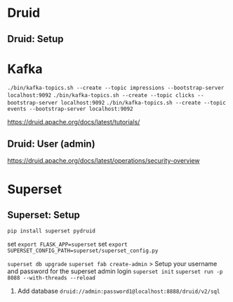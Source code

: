 
# Druid

## Druid: Setup

# Kafka

`./bin/kafka-topics.sh --create --topic impressions --bootstrap-server localhost:9092`
`./bin/kafka-topics.sh --create --topic clicks --bootstrap-server localhost:9092`
`./bin/kafka-topics.sh --create --topic events --bootstrap-server localhost:9092`

https://druid.apache.org/docs/latest/tutorials/

## Druid: User (admin)

https://druid.apache.org/docs/latest/operations/security-overview

# Superset

## Superset: Setup

`pip install superset pydruid`

set `export FLASK_APP=superset`
set `export SUPERSET_CONFIG_PATH=superset/superset_config.py`

`superset db upgrade`
`superset fab create-admin` > Setup your username and password for the superset admin login
`superset init`
`superset run -p 8088 --with-threads --reload`

1. Add database `druid://admin:password1@localhost:8888/druid/v2/sql`
